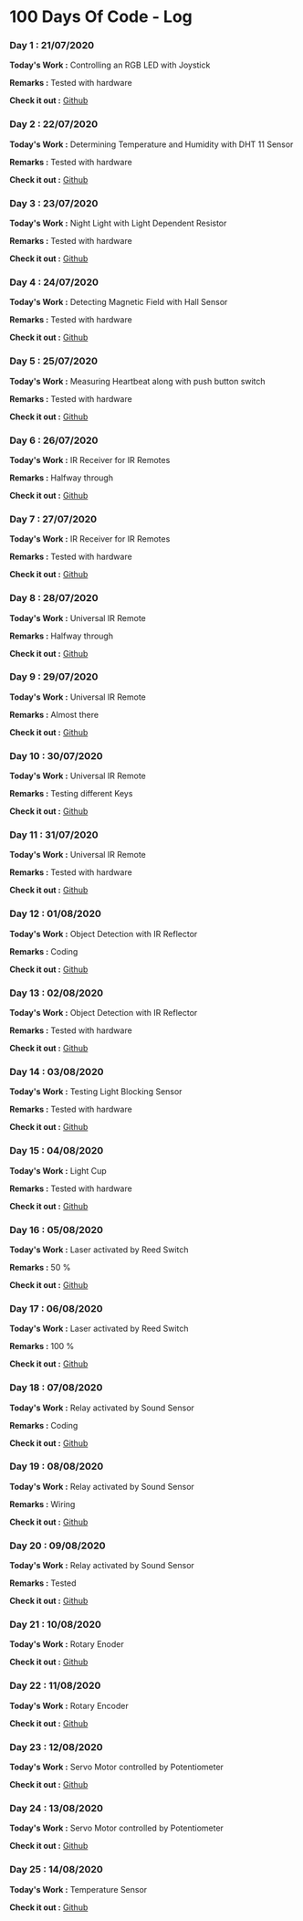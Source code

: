 # 100 Days Of Code - Log

### Day 1 : 21/07/2020

**Today's Work :** Controlling an RGB LED with Joystick

**Remarks :** Tested with hardware

**Check it out :** [Github](https://github.com/mensider/arduino-modules)

### Day 2 : 22/07/2020

**Today's Work :** Determining Temperature and Humidity with DHT 11 Sensor

**Remarks :** Tested with hardware

**Check it out :** [Github](https://github.com/mensider/arduino-modules)

### Day 3 : 23/07/2020

**Today's Work :** Night Light with Light Dependent Resistor

**Remarks :** Tested with hardware

**Check it out :** [Github](https://github.com/mensider/arduino-modules)

### Day 4 : 24/07/2020

**Today's Work :** Detecting Magnetic Field with Hall Sensor

**Remarks :** Tested with hardware

**Check it out :** [Github](https://github.com/mensider/arduino-modules)

### Day 5 : 25/07/2020

**Today's Work :** Measuring Heartbeat along with push button switch

**Remarks :** Tested with hardware

**Check it out :** [Github](https://github.com/mensider/arduino-modules)

### Day 6 : 26/07/2020

**Today's Work :** IR Receiver for IR Remotes

**Remarks :** Halfway through

**Check it out :** [Github](https://github.com/mensider/arduino-modules)

### Day 7 : 27/07/2020

**Today's Work :** IR Receiver for IR Remotes

**Remarks :** Tested with hardware

**Check it out :** [Github](https://github.com/mensider/arduino-modules)

### Day 8 : 28/07/2020

**Today's Work :** Universal IR Remote

**Remarks :** Halfway through

**Check it out :** [Github](https://github.com/mensider/arduino-modules)

### Day 9 : 29/07/2020

**Today's Work :** Universal IR Remote

**Remarks :** Almost there

**Check it out :** [Github](https://github.com/mensider/arduino-modules)

### Day 10 : 30/07/2020

**Today's Work :** Universal IR Remote

**Remarks :** Testing different Keys

**Check it out :** [Github](https://github.com/mensider/arduino-modules)

### Day 11 : 31/07/2020

**Today's Work :** Universal IR Remote

**Remarks :** Tested with hardware

**Check it out :** [Github](https://github.com/mensider/arduino-modules)

### Day 12 : 01/08/2020

**Today's Work :** Object Detection with IR Reflector

**Remarks :** Coding

**Check it out :** [Github](https://github.com/mensider/arduino-modules)

### Day 13 : 02/08/2020

**Today's Work :** Object Detection with IR Reflector

**Remarks :** Tested with hardware

**Check it out :** [Github](https://github.com/mensider/arduino-modules)

### Day 14 : 03/08/2020

**Today's Work :** Testing Light Blocking Sensor

**Remarks :** Tested with hardware

**Check it out :** [Github](https://github.com/mensider/arduino-modules)

### Day 15 : 04/08/2020

**Today's Work :** Light Cup

**Remarks :** Tested with hardware

**Check it out :** [Github](https://github.com/mensider/arduino-modules)

### Day 16 : 05/08/2020

**Today's Work :** Laser activated by Reed Switch

**Remarks :** 50 %

**Check it out :** [Github](https://github.com/mensider/arduino-modules)

### Day 17 : 06/08/2020

**Today's Work :** Laser activated by Reed Switch

**Remarks :** 100 %

**Check it out :** [Github](https://github.com/mensider/arduino-modules)

### Day 18 : 07/08/2020

**Today's Work :** Relay activated by Sound Sensor

**Remarks :** Coding

**Check it out :** [Github](https://github.com/mensider/arduino-modules)

### Day 19 : 08/08/2020

**Today's Work :** Relay activated by Sound Sensor

**Remarks :** Wiring

**Check it out :** [Github](https://github.com/mensider/arduino-modules)

### Day 20 : 09/08/2020

**Today's Work :** Relay activated by Sound Sensor

**Remarks :** Tested

**Check it out :** [Github](https://github.com/mensider/arduino-modules)

### Day 21 : 10/08/2020

**Today's Work :** Rotary Enoder

**Check it out :** [Github](https://github.com/mensider/arduino-modules)

### Day 22 : 11/08/2020

**Today's Work :** Rotary Encoder

**Check it out :** [Github](https://github.com/mensider/arduino-modules)

### Day 23 : 12/08/2020

**Today's Work :** Servo Motor controlled by Potentiometer

**Check it out :** [Github](https://github.com/mensider/arduino-modules)

### Day 24 : 13/08/2020

**Today's Work :** Servo Motor controlled by Potentiometer

**Check it out :** [Github](https://github.com/mensider/arduino-modules)

### Day 25 : 14/08/2020

**Today's Work :** Temperature Sensor

**Check it out :** [Github](https://github.com/mensider/arduino-modules)
